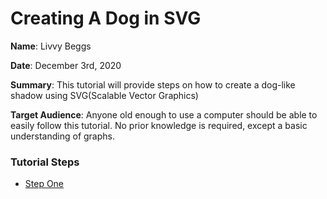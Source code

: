 # Creating A Dog in SVG

**Name**: Livvy Beggs

**Date**: December 3rd, 2020


**Summary**: This tutorial will provide steps on how to create a dog-like shadow using SVG(Scalable Vector Graphics)


**Target Audience**: Anyone old enough to use a computer should be able to easily follow this tutorial. No prior knowledge is required, except a basic understanding of graphs.

### Tutorial Steps
* [Step One](stepOne.md)